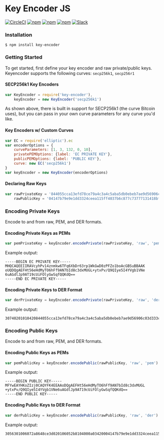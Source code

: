 # Key Encoder JS

[![CircleCI](https://img.shields.io/circleci/project/blockstack/key-encoder-js/master.svg)](https://circleci.com/gh/blockstack/key-encoder-js/tree/master)
[![npm](https://img.shields.io/npm/l/key-encoder.svg)](https://www.npmjs.com/package/key-encoder)
[![npm](https://img.shields.io/npm/v/key-encoder.svg)](https://www.npmjs.com/package/key-encoder)
[![npm](https://img.shields.io/npm/dm/key-encoder.svg)](https://www.npmjs.com/package/key-encoder)
[![Slack](http://slack.blockstack.org/badge.svg)](http://slack.blockstack.org/)

### Installation

```
$ npm install key-encoder
```

### Getting Started

To get started, first define your key encoder and raw private/public keys. Keyencoder supports the following curves: `secp256k1`, `secp256r1`

#### SECP256k1 Key Encoders

```js
var KeyEncoder = require('key-encoder'),
    keyEncoder = new KeyEncoder('secp256k1')
```

As shown above, there is built in support for SECP256k1 (the curve Bitcoin uses), but you can pass in your own curve parameters for any curve you'd like.

#### Key Encoders w/ Custom Curves

```js
var EC = require('elliptic').ec
var encoderOptions = {
    curveParameters: [1, 3, 132, 0, 10],
    privatePEMOptions: {label: 'EC PRIVATE KEY'},
    publicPEMOptions: {label: 'PUBLIC KEY'},
    curve: new EC('secp256k1')
}
var keyEncoder = new KeyEncoder(encoderOptions)
```

#### Declaring Raw Keys

```js
var rawPrivateKey = '844055cca13efd78ce79a4c3a4c5aba5db0ebeb7ae9d56906c03d333c5668d5b',
    rawPublicKey = '04147b79e9e1dd3324ceea115ff4037b6c877c73777131418bfb2b713effd0f502327b923861581bd5535eeae006765269f404f5f5c52214e9721b04aa7d040a75'
```

### Encoding Private Keys

Encode to and from raw, PEM, and DER formats.

#### Encoding Private Keys as PEMs

```js
var pemPrivateKey = keyEncoder.encodePrivate(rawPrivateKey, 'raw', 'pem')
```

Example output:

```
-----BEGIN EC PRIVATE KEY-----
MHQCAQEEIIRAVcyhPv14znmkw6TFq6XbDr63rp1WkGwD0zPFZo1boAcGBSuBBAAK
oUQDQgAEFHt56eHdMyTO6hFf9AN7bId8c3dxMUGL+ytxPv/Q9QIye5I4YVgb1VNe
6uAGdlJp9AT19cUiFOlyGwSqfQQKdQ==
-----END EC PRIVATE KEY-----
```

#### Encoding Private Keys to DER Format

```js
var derPrivateKey = keyEncoder.encodePrivate(rawPrivateKey, 'raw', 'der')
```

Example output:

```
30740201010420844055cca13efd78ce79a4c3a4c5aba5db0ebeb7ae9d56906c03d333c5668d5ba00706052b8104000aa14403420004147b79e9e1dd3324ceea115ff4037b6c877c73777131418bfb2b713effd0f502327b923861581bd5535eeae006765269f404f5f5c52214e9721b04aa7d040a75
```

### Encoding Public Keys

Encode to and from raw, PEM, and DER formats.

#### Encoding Public Keys as PEMs

```js
var pemPublicKey = keyEncoder.encodePublic(rawPublicKey, 'raw', 'pem')
```

Example output:

```
-----BEGIN PUBLIC KEY-----
MFYwEAYHKoZIzj0CAQYFK4EEAAoDQgAEFHt56eHdMyTO6hFf9AN7bId8c3dxMUGL
+ytxPv/Q9QIye5I4YVgb1VNe6uAGdlJp9AT19cUiFOlyGwSqfQQKdQ==
-----END PUBLIC KEY-----
```

#### Encoding Public Keys to DER Format

```js
var derPublicKey = keyEncoder.encodePublic(rawPublicKey, 'raw', 'der')
```

Example output:

```
3056301006072a8648ce3d020106052b8104000a03420004147b79e9e1dd3324ceea115ff4037b6c877c73777131418bfb2b713effd0f502327b923861581bd5535eeae006765269f404f5f5c52214e9721b04aa7d040a75
```
